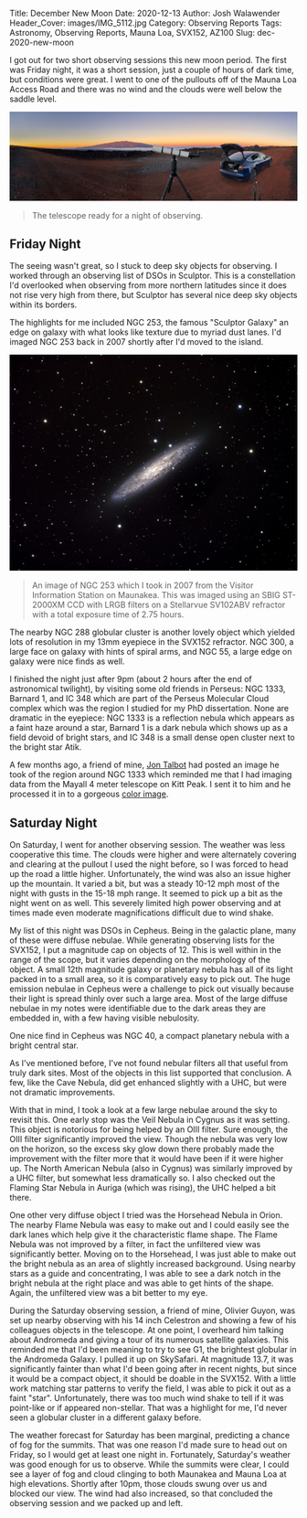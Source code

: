 Title: December New Moon
Date: 2020-12-13
Author: Josh Walawender
Header_Cover: images/IMG_5112.jpg
Category: Observing Reports
Tags: Astronomy, Observing Reports, Mauna Loa, SVX152, AZ100
Slug: dec-2020-new-moon

I got out for two short observing sessions this new moon period.  The first was Friday night, it was a short session, just a couple of hours of dark time, but conditions were great.  I went to one of the pullouts off of the Mauna Loa Access Road and there was no wind and the clouds were well below the saddle level.

![The telescope ready for a night of observing.](images/IMG_5111.jpg)
> The telescope ready for a night of observing.

## Friday Night

The seeing wasn't great, so I stuck to deep sky objects for observing.  I worked through an observing list of DSOs in Sculptor.  This is a constellation I'd overlooked when observing from more northern latitudes since it does not rise very high from there, but Sculptor has several nice deep sky objects within its borders.

The highlights for me included NGC 253, the famous "Sculptor Galaxy" an edge on galaxy with what looks like texture due to myriad dust lanes.  I'd imaged NGC 253 back in 2007 shortly after I'd moved to the island.

![An LRGB image of NGC253, the Sculptor Galaxy](images/Astrophotos/NGC253_LRGB.jpg)
> An image of NGC 253 which I took in 2007 from the Visitor Information Station on Maunakea.  This was imaged using an SBIG ST-2000XM CCD with LRGB filters on a Stellarvue SV102ABV refractor with a total exposure time of 2.75 hours.

The nearby NGC 288 globular cluster is another lovely object which yielded lots of resolution in my 13mm eyepiece in the SVX152 refractor.  NGC 300, a large face on galaxy with hints of spiral arms, and NGC 55, a large edge on galaxy were nice finds as well.

I finished the night just after 9pm (about 2 hours after the end of astronomical twilight), by visiting some old friends in Perseus: NGC 1333, Barnard 1, and IC 348 which are part of the Perseus Molecular Cloud complex which was the region I studied for my PhD dissertation.  None are dramatic in the eyepiece: NGC 1333 is a reflection nebula which appears as a faint haze around a star, Barnard 1 is a dark nebula which shows up as a field devoid of bright stars, and IC 348 is a small dense open cluster next to the bright star Atik.

A few months ago, a friend of mine, [Jon Talbot](http://www.starscapeimaging.com/index.html) had posted an image he took of the region around NGC 1333 which reminded me that I had imaging data from the Mayall 4 meter telescope on Kitt Peak.  I sent it to him and he processed it in to a gorgeous [color image](http://www.starscapeimaging.com/NGC1333%20KPNO/NGC1333_KPNO.html).


## Saturday Night

On Saturday, I went for another observing session.  The weather was less cooperative this time.  The clouds were higher and were alternately covering and clearing at the pullout I used the night before, so I was forced to head up the road a little higher.  Unfortunately, the wind was also an issue higher up the mountain.  It varied a bit, but was a steady 10-12 mph most of the night with gusts in the 15-18 mph range.  It seemed to pick up a bit as the night went on as well.  This severely limited high power observing and at times made even moderate magnifications difficult due to wind shake.

My list of this night was DSOs in Cepheus.  Being in the galactic plane, many of these were diffuse nebulae.  While generating observing lists for the SVX152, I put a magnitude cap on objects of 12.  This is well within in the range of the scope, but it varies depending on the morphology of the object.  A small 12th magnitude galaxy or planetary nebula has all of its light packed in to a small area, so it is comparatively easy to pick out.  The huge emission nebulae in Cepheus were a challenge to pick out visually because their light is spread thinly over such a large area.  Most of the large diffuse nebulae in my notes were identifiable due to the dark areas they are embedded in, with a few having visible nebulosity.

One nice find in Cepheus was NGC 40, a compact planetary nebula with a bright central star.  

As I've mentioned before, I've not found nebular filters all that useful from truly dark sites.  Most of the objects in this list supported that conclusion.  A few, like the Cave Nebula, did get enhanced slightly with a UHC, but were not dramatic improvements.

With that in mind, I took a look at a few large nebulae around the sky to revisit this.  One early stop was the Veil Nebula in Cygnus as it was setting.  This object is notorious for being helped by an OIII filter.  Sure enough, the OIII filter significantly improved the view.  Though the nebula was very low on the horizon, so the excess sky glow down there probably made the improvement with the filter more that it would have been if it were higher up.  The North American Nebula (also in Cygnus) was similarly improved by a UHC filter, but somewhat less dramatically so.  I also checked out the Flaming Star Nebula in Auriga (which was rising), the UHC helped a bit there.

One other very diffuse object I tried was the Horsehead Nebula in Orion.  The nearby Flame Nebula was easy to make out and I could easily see the dark lanes which help give it the characteristic flame shape.  The Flame Nebula was not improved by a filter, in fact the unfiltered view was significantly better.  Moving on to the Horsehead, I was just able to make out the bright nebula as an area of slightly increased background.  Using nearby stars as a guide and concentrating, I was able to see a dark notch in the bright nebula at the right place and was able to get hints of the shape.  Again, the unfiltered view was a bit better to my eye.

During the Saturday observing session, a friend of mine, Olivier Guyon, was set up nearby observing with his 14 inch Celestron and showing a few of his colleagues objects in the telescope.  At one point, I overheard him talking about Andromeda and giving a tour of its numerous satellite galaxies.  This reminded me that I'd been meaning to try to see G1, the brightest globular in the Andromeda Galaxy.  I pulled it up on SkySafari.  At magnitude 13.7, it was significantly fainter than what I'd been going after in recent nights, but since it would be a compact object, it should be doable in the SVX152.  With a little work matching star patterns to verify the field, I was able to pick it out as a faint "star".  Unfortunately, there was too much wind shake to tell if it was point-like or if appeared non-stellar.  That was a highlight for me, I'd never seen a globular cluster in a different galaxy before.

The weather forecast for Saturday has been marginal, predicting a chance of fog for the summits.  That was one reason I'd made sure to head out on Friday, so I would get at least one night in.  Fortunately, Saturday's weather was good enough for us to observe.  While the summits were clear, I could see a layer of fog and cloud clinging to both Maunakea and Mauna Loa at high elevations.  Shortly after 10pm, those clouds swung over us and blocked our view.  The wind had also increased, so that concluded the observing session and we packed up and left.
